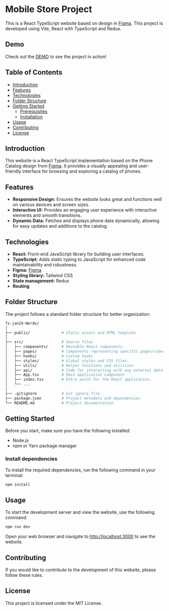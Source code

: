 # Mobile Store Project

This is a React TypeScript website based on design in [Figma](<https://www.figma.com/file/T5ttF21UnT6RRmCQQaZc6L/Phone-catalog-(V2)-Original>). This project is developed using Vite, React with TypeScript and Redux.

## Demo

Check out the [DEMO](https://fs-jan24-nerds.github.io/gadgets-store/) to see the project in action!

## Table of Contents

- [Introduction](#introduction)
- [Features](#features)
- [Technologies](#technologies)
- [Folder Structure](#folder-structure)
- [Getting Started](#getting-started)
  - [Prerequisites](#prerequisites)
  - [Installation](#installation)
- [Usage](#usage)
- [Contributing](#contributing)
- [License](#license)

## Introduction

This website is a React TypeScript implementation based on the Phone Catalog design from [Figma](<https://www.figma.com/file/T5ttF21UnT6RRmCQQaZc6L/Phone-catalog-(V2)-Original>). It provides a visually appealing and user-friendly interface for browsing and exploring a catalog of phones.

## Features

- **Responsive Design:** Ensures the website looks great and functions well on various devices and screen sizes.
- **Interactive UI:** Provides an engaging user experience with interactive elements and smooth transitions.
- **Dynamic Data:** Fetches and displays phone data dynamically, allowing for easy updates and additions to the catalog.

## Technologies

- **React:** Front-end JavaScript library for building user interfaces.
- **TypeScript:** Adds static typing to JavaScript for enhanced code maintainability and robustness.
- **Figma:** [Figma](<https://www.figma.com/file/T5ttF21UnT6RRmCQQaZc6L/Phone-catalog-(V2)-Original>)
- **Styling library:** Tailwind CSS
- **State management:** Redux
- **Routing**

## Folder Structure

The project follows a standard folder structure for better organization:

```graphql
fs-jan24-Nerds/
│
├── public/              # Static assets and HTML template
│
├── src/                 # Source files
│   ├── components/      # Reusable React components.
│   ├── pages/           # Components representing specific pages/views in the application.
│   ├── hooks/           # Custom hooks
│   ├── styles/          # Global styles and CSS files.
│   ├── utils/           # Helper functions and utilities.
│   ├── api/             # Code for interacting with any external data sources.
│   ├── App.tsx          # Main application component
│   ├── index.tsx        # Entry point for the React application.
│   └── ...
│
├── .gitignore           # Git ignore file
├── package.json         # Project metadata and dependencies
└── README.md            # Project documentation
```

## Getting Started

Before you start, make sure you have the following installed:

- Node.js
- npm or Yarn package manager

### Install dependencies

To install the required dependencies, run the following command in your terminal:

```bash
npm install
```

## Usage

To start the development server and view the website, use the following command:

```bash
npm run dev
```

Open your web browser and navigate to <http://localhost:3000> to see the website.

## Contributing

If you would like to contribute to the development of this website, please follow these rules.

## License

This project is licensed under the MIT License.
